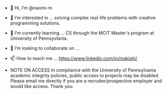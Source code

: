 - 👋 Hi, I’m @naomi-m
- 👀 I’m interested in ... solving complex real-life problems with creative programming solutions.
- 🌱 I’m currently learning ... CS through the MCIT Master's program at University of Pennsyvlania.
- 💞️ I’m looking to collaborate on ...
- 📫 How to reach me ... https://www.linkedin.com/in/makishi/

- NOTE ON ACCESS In compliance with the University of Pennsylvania academic integrity policies, public access to projects may be disabled. 
Please email me directly if you are a recruiter/prospective employer and would like access. Thank you.

<!---
naomi-m/naomi-m is a ✨ special ✨ repository because its `README.md` (this file) appears on your GitHub profile.
You can click the Preview link to take a look at your changes.
--->
